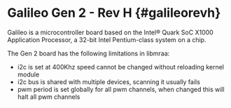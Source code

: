Galileo Gen 2 - Rev H                           {#galileorevh}
=====================

Galileo is a microcontroller board based on the Intel® Quark SoC X1000
Application Processor, a 32-bit Intel Pentium-class system on a chip.

The Gen 2 board has the following limitations in libmraa:

- i2c is set at 400Khz speed cannot be changed without reloading kernel module
- i2c bus is shared with multiple devices, scanning it usually fails
- pwm period is set globally for all pwm channels, when changed this will halt
  all pwm channels
